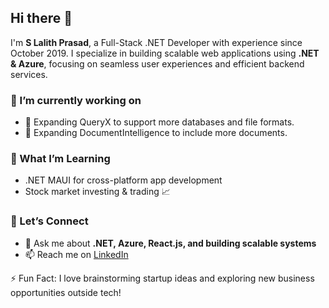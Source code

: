 ## Hi there 👋

I'm **S Lalith Prasad**, a Full-Stack .NET Developer with experience since October 2019. I specialize in building scalable web applications using **.NET & Azure**, focusing on seamless user experiences and efficient backend services.

### 🔭 I’m currently working on 

- 🔹 Expanding QueryX to support more databases and file formats.
- 🔹 Expanding DocumentIntelligence to include more documents.

### 🌱 What I’m Learning
- .NET MAUI for cross-platform app development  
- Stock market investing & trading 📈  

### 🤝 Let’s Connect
- 💬 Ask me about **.NET, Azure, React.js, and building scalable systems**  
- 📫 Reach me on [LinkedIn](https://www.linkedin.com/in/s-lalith-prasad-4ab13b248/)  

⚡ Fun Fact: I love brainstorming startup ideas and exploring new business opportunities outside tech!
